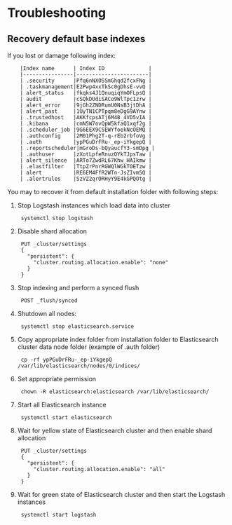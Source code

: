 # Troubleshooting #

## Recovery default base indexes ##

If you lost or damage following index:
		
        |Index name		 | Index ID              |
        |----------------|-----------------------|
        | .security      |Pfq6nNXOSSmGhqd2fcxFNg |
        | .taskmanagement|E2Pwp4xxTkSc0gDhsE-vvQ |
        | alert_status   |fkqks4J1QnuqiqYmOFLpsQ |
        | audit          |cSQkDUdiSACo9WlTpc1zrw |
        | alert_error    |9jGh2ZNDRumU0NsB3jtDhA |
        | alert_past     |1UyTN1CPTpqm8eDgG9AYnw |
        | .trustedhost   |AKKfcpsATj6M4B_4VD5vIA |
        | .kibana        |cmN5W7ovQpW5kfaQ1xqf2g |
        | .scheduler_job |9G6EEX9CSEWYfoekNcOEMQ |
        | .authconfig    |2M01Phg2T-q-rEb2rbfoVg |
        | .auth          |ypPGuDrFRu-_ep-iYkgepQ |
        | .reportscheduler|mGroDs-bQyaucfY3-smDpg |
        | .authuser      |zXotLpfeRnuzOYkTJpsTaw |
        | alert_silence  |ARTo7ZwdRL67Khw_HAIkmw |
        | .elastfilter   |TtpZrPnrRGWQlWGkTOETzw |
        | alert          |RE6EM4FfR2WTn-JsZIvm5Q |
        | .alertrules    |SzV22qrORHyY9E4kGPQOtg |



You may to recover it from default installation folder with following steps:

1. Stop Logstash instances which load data into cluster

		systemctl stop logstash

1. Disable shard allocation
	
		PUT _cluster/settings
		{
		  "persistent": {
		    "cluster.routing.allocation.enable": "none"
		  }
		}

1. Stop indexing and perform a synced flush

		POST _flush/synced
1. Shutdown all nodes:

		systemctl stop elasticsearch.service
1. Copy appropriate index folder from installation folder to Elasticsearch cluster data node folder (example of .auth folder)

		cp -rf ypPGuDrFRu-_ep-iYkgepQ /var/lib/elasticsearch/nodes/0/indices/

1. Set appropriate permission

		chown -R elasticsearch:elasticsearch /var/lib/elasticsearch/

1. Start all Elasticsearch instance

		systemctl start elasticsearch

1. Wait for yellow state of Elasticsearch cluster and then enable shard allocation

		PUT _cluster/settings
		{
		  "persistent": {
		    "cluster.routing.allocation.enable": "all"
		  }
		}

1. Wait for green state of Elasticsearch cluster and then start the Logstash instances

		systemctl start logstash
